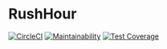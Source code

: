 # RushHour

[![CircleCI](https://circleci.com/gh/yasshi2525/RushHour.svg?style=svg)](https://circleci.com/gh/yasshi2525/RushHour) [![Maintainability](https://api.codeclimate.com/v1/badges/badbd06162278423cdfa/maintainability)](https://codeclimate.com/github/yasshi2525/RushHour/maintainability) [![Test Coverage](https://api.codeclimate.com/v1/badges/badbd06162278423cdfa/test_coverage)](https://codeclimate.com/github/yasshi2525/RushHour/test_coverage)